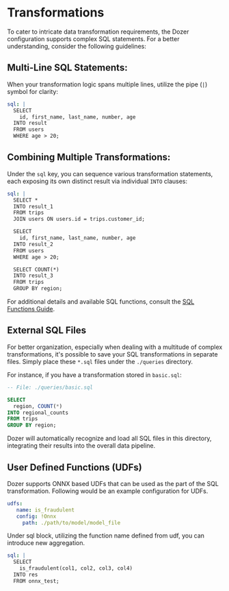 # Transformations
To cater to intricate data transformation requirements, the Dozer configuration supports complex SQL statements. For a better understanding, consider the following guidelines:

## Multi-Line SQL Statements:
When your transformation logic spans multiple lines, utilize the pipe (`|`) symbol for clarity:

```yaml
sql: |
  SELECT 
    id, first_name, last_name, number, age
  INTO result
  FROM users
  WHERE age > 20;
```

## Combining Multiple Transformations:
Under the `sql` key, you can sequence various transformation statements, each exposing its own distinct result via individual `INTO` clauses:

```yaml
sql: |
  SELECT * 
  INTO result_1 
  FROM trips
  JOIN users ON users.id = trips.customer_id;

  SELECT 
    id, first_name, last_name, number, age
  INTO result_2
  FROM users
  WHERE age > 20;

  SELECT COUNT(*)
  INTO result_3
  FROM trips
  GROUP BY region;
```

For additional details and available SQL functions, consult the [SQL Functions Guide](/transforming-data).

## External SQL Files

For better organization, especially when dealing with a multitude of complex transformations, it's possible to save your SQL transformations in separate files. Simply place these `*.sql` files under the `./queries` directory.

For instance, if you have a transformation stored in `basic.sql`:

```sql
-- File: ./queries/basic.sql

SELECT 
  region, COUNT(*)
INTO regional_counts
FROM trips
GROUP BY region;
```
Dozer will automatically recognize and load all SQL files in this directory, integrating their results into the overall data pipeline.

## User Defined Functions (UDFs)

Dozer supports ONNX based UDFs that can be used as the part of the SQL transformation.
Following would be an example configuration for UDFs.

```yaml
udfs:
   name: is_fraudulent
   config: !Onnx
     path: ./path/to/model/model_file
```

Under sql block, utilizing the function name defined from udf, you can introduce new aggregation.

```yaml
sql: |
  SELECT 
    is_fraudulent(col1, col2, col3, col4) 
  INTO res 
  FROM onnx_test;
```
